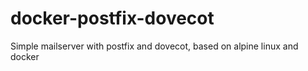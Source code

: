 # docker-postfix-dovecot
Simple mailserver with postfix and dovecot, based on alpine linux and docker 
